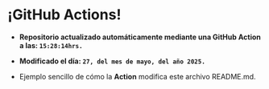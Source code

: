 # ¡GitHub Actions!
* **Repositorio actualizado automáticamente mediante una GitHub Action a las: `15:28:14hrs.`**
* **Modificado el día: `27, del mes de mayo, del año 2025.`**

* Ejemplo sencillo de cómo la **Action** modifica este archivo README.md.
